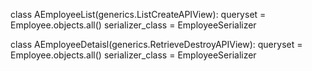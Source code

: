
class AEmployeeList(generics.ListCreateAPIView):
    queryset = Employee.objects.all()
    serializer_class = EmployeeSerializer

class AEmployeeDetaisl(generics.RetrieveDestroyAPIView):
    queryset = Employee.objects.all()
    serializer_class = EmployeeSerializer
    